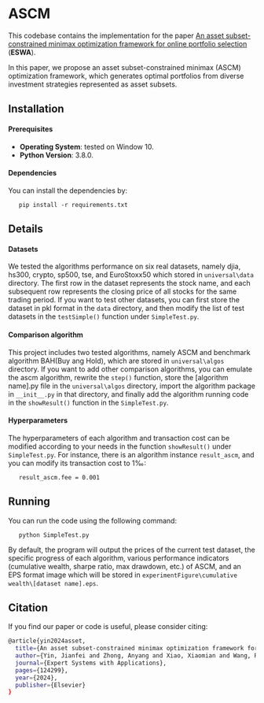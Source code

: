 # ASCM
This codebase contains the implementation for the paper [An asset subset-constrained minimax optimization framework for online portfolio selection](https://doi.org/10.1016/j.eswa.2024.124299) (**ESWA**).

In this paper, we propose an asset subset-constrained minimax (ASCM) optimization framework, which generates optimal portfolios from diverse investment strategies represented as asset subsets.

## Installation

#### Prerequisites

- **Operating System**: tested on Window 10.
- **Python Version**: 3.8.0.

#### Dependencies

You can install the dependencies by:

```
   pip install -r requirements.txt
```

## Details

#### Datasets
We tested the algorithms performance on six real datasets, namely djia, hs300, crypto, sp500, tse, and EuroStoxx50 which stored in `universal\data` directory. The first row in the dataset represents the stock name, and each subsequent row represents the closing price of all stocks for the same trading period. If you want to test other datasets, you can first store the dataset in pkl format in the `data` directory, and then modify the list of test datasets in the `testSimple()` function under `SimpleTest.py`.

#### Comparison algorithm

This project includes two tested algorithms, namely ASCM and benchmark algorithm BAH(Buy ang Hold), which are stored in `universal\algos` directory. If you want to add other comparison algorithms, you can emulate the ascm algorithm, rewrite the `step()` function, store the [algorithm name].py file in the `universal\algos` directory, import the algorithm package in `__init__.py` in that directory, and finally add the algorithm running code in the `showResult()` function in the `SimpleTest.py`.

#### Hyperparameters

The hyperparameters of each algorithm and transaction cost can be modified according to your needs in the function `showResult()` under `SimpleTest.py`. For instance, there is an algorithm instance `result_ascm`, and you can modify its transaction cost to 1‰:
```
   result_ascm.fee = 0.001
```

## Running

You can run the code using the following command:

```
   python SimpleTest.py
```
By default, the program will output the prices of the current test dataset, the specific progress of each algorithm, various performance indicators (cumulative wealth, sharpe ratio, max drawdown, etc.) of ASCM, and an EPS format image which will be stored in `experimentFigure\cumulative wealth\[dataset name].eps`.


## Citation
If you find our paper or code is useful, please consider citing:
```bash
@article{yin2024asset,
  title={An asset subset-constrained minimax optimization framework for online portfolio selection},
  author={Yin, Jianfei and Zhong, Anyang and Xiao, Xiaomian and Wang, Ruili and Huang, Joshua Zhexue},
  journal={Expert Systems with Applications},
  pages={124299},
  year={2024},
  publisher={Elsevier}
}
```

